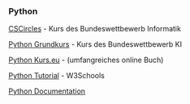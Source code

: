 ### Python

[CSCircles](https://cscircles.cemc.uwaterloo.ca/de/) - Kurs des Bundeswettbewerb Informatik

[Python Grundkurs](https://ki-kurs.org/app/programming/pythonTutorials/course=python) - Kurs des Bundeswettbewerb KI

[Python Kurs.eu](https://www.python-kurs.eu/python3_kurs.php) - (umfangreiches online Buch)

[Python Tutorial](https://www.w3schools.com/python/default.asp) - W3Schools

[Python Documentation](https://docs.python.org/3/)
